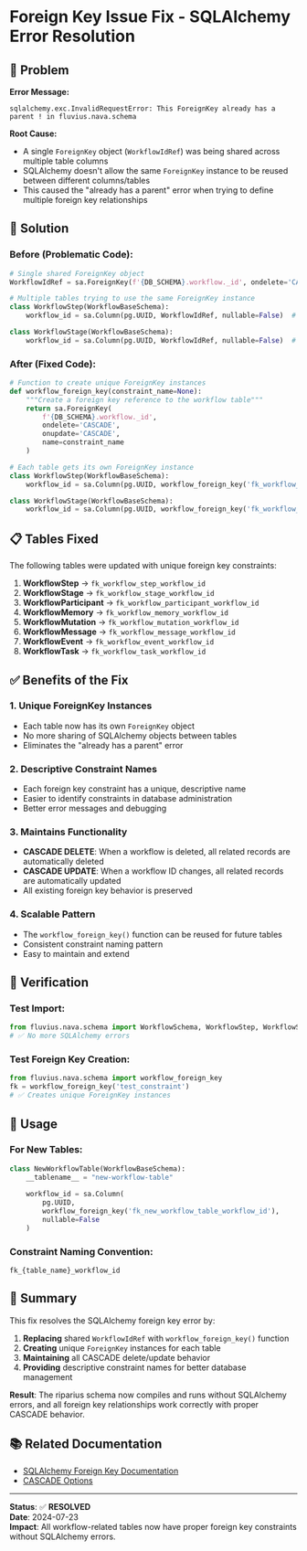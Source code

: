 # Foreign Key Issue Fix - SQLAlchemy Error Resolution

## 🚨 **Problem**

**Error Message:**
```
sqlalchemy.exc.InvalidRequestError: This ForeignKey already has a parent ! in fluvius.nava.schema
```

**Root Cause:**
- A single `ForeignKey` object (`WorkflowIdRef`) was being shared across multiple table columns
- SQLAlchemy doesn't allow the same `ForeignKey` instance to be reused between different columns/tables
- This caused the "already has a parent" error when trying to define multiple foreign key relationships

## 🔧 **Solution**

### **Before (Problematic Code):**
```python
# Single shared ForeignKey object
WorkflowIdRef = sa.ForeignKey(f'{DB_SCHEMA}.workflow._id', ondelete='CASCADE', onupdate='CASCADE', name='fk_workflow_id')

# Multiple tables trying to use the same ForeignKey instance
class WorkflowStep(WorkflowBaseSchema):
    workflow_id = sa.Column(pg.UUID, WorkflowIdRef, nullable=False)  # ❌ Reusing same ForeignKey

class WorkflowStage(WorkflowBaseSchema):
    workflow_id = sa.Column(pg.UUID, WorkflowIdRef, nullable=False)  # ❌ Reusing same ForeignKey
```

### **After (Fixed Code):**
```python
# Function to create unique ForeignKey instances
def workflow_foreign_key(constraint_name=None):
    """Create a foreign key reference to the workflow table"""
    return sa.ForeignKey(
        f'{DB_SCHEMA}.workflow._id', 
        ondelete='CASCADE', 
        onupdate='CASCADE',
        name=constraint_name
    )

# Each table gets its own ForeignKey instance
class WorkflowStep(WorkflowBaseSchema):
    workflow_id = sa.Column(pg.UUID, workflow_foreign_key('fk_workflow_step_workflow_id'), nullable=False)  # ✅ Unique ForeignKey

class WorkflowStage(WorkflowBaseSchema):
    workflow_id = sa.Column(pg.UUID, workflow_foreign_key('fk_workflow_stage_workflow_id'), nullable=False)  # ✅ Unique ForeignKey
```

## 📋 **Tables Fixed**

The following tables were updated with unique foreign key constraints:

1. **WorkflowStep** → `fk_workflow_step_workflow_id`
2. **WorkflowStage** → `fk_workflow_stage_workflow_id`  
3. **WorkflowParticipant** → `fk_workflow_participant_workflow_id`
4. **WorkflowMemory** → `fk_workflow_memory_workflow_id`
5. **WorkflowMutation** → `fk_workflow_mutation_workflow_id`
6. **WorkflowMessage** → `fk_workflow_message_workflow_id`
7. **WorkflowEvent** → `fk_workflow_event_workflow_id`
8. **WorkflowTask** → `fk_workflow_task_workflow_id`

## ✅ **Benefits of the Fix**

### **1. Unique ForeignKey Instances**
- Each table now has its own `ForeignKey` object
- No more sharing of SQLAlchemy objects between tables
- Eliminates the "already has a parent" error

### **2. Descriptive Constraint Names**
- Each foreign key constraint has a unique, descriptive name
- Easier to identify constraints in database administration
- Better error messages and debugging

### **3. Maintains Functionality**
- **CASCADE DELETE**: When a workflow is deleted, all related records are automatically deleted
- **CASCADE UPDATE**: When a workflow ID changes, all related records are automatically updated
- All existing foreign key behavior is preserved

### **4. Scalable Pattern**
- The `workflow_foreign_key()` function can be reused for future tables
- Consistent constraint naming pattern
- Easy to maintain and extend

## 🧪 **Verification**

### **Test Import:**
```python
from fluvius.nava.schema import WorkflowSchema, WorkflowStep, WorkflowStage
# ✅ No more SQLAlchemy errors
```

### **Test Foreign Key Creation:**
```python
from fluvius.nava.schema import workflow_foreign_key
fk = workflow_foreign_key('test_constraint')
# ✅ Creates unique ForeignKey instances
```

## 🚀 **Usage**

### **For New Tables:**
```python
class NewWorkflowTable(WorkflowBaseSchema):
    __tablename__ = "new-workflow-table"
    
    workflow_id = sa.Column(
        pg.UUID, 
        workflow_foreign_key('fk_new_workflow_table_workflow_id'), 
        nullable=False
    )
```

### **Constraint Naming Convention:**
```
fk_{table_name}_workflow_id
```

## 🎯 **Summary**

This fix resolves the SQLAlchemy foreign key error by:

1. **Replacing** shared `WorkflowIdRef` with `workflow_foreign_key()` function
2. **Creating** unique `ForeignKey` instances for each table
3. **Maintaining** all CASCADE delete/update behavior
4. **Providing** descriptive constraint names for better database management

**Result**: The riparius schema now compiles and runs without SQLAlchemy errors, and all foreign key relationships work correctly with proper CASCADE behavior.

## 📚 **Related Documentation**

- [SQLAlchemy Foreign Key Documentation](https://docs.sqlalchemy.org/en/14/core/constraints.html#foreign-key-constraint)
- [CASCADE Options](https://docs.sqlalchemy.org/en/14/core/constraints.html#on-update-and-on-delete)

---

**Status**: ✅ **RESOLVED**  
**Date**: 2024-07-23  
**Impact**: All workflow-related tables now have proper foreign key constraints without SQLAlchemy errors. 
